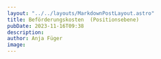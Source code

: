 ```yaml
---
layout: "../../layouts/MarkdownPostLayout.astro"
title: Beförderungskosten  (Positionsebene) 
pubDate: 2023-11-16T09:38
description: 
author: Anja Füger
image: 
---
```


